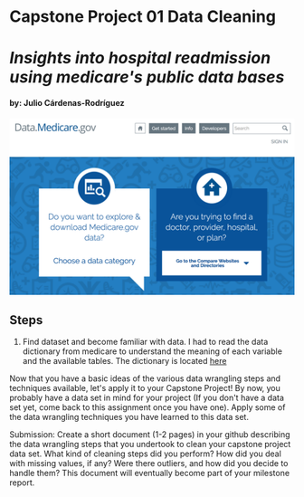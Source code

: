 # **Capstone Project 01 Data Cleaning**
# _Insights into hospital readmission using medicare's public data bases_
####  by: Julio Cárdenas-Rodríguez
![medi](Medicare.png)
## Steps
1. Find dataset and become familiar with data. I had to read the data dictionary from medicare
to understand the meaning of each variable and the available tables. The dictionary is located [here](./Hospital.pdf)


Now that you have a basic ideas of the various data wrangling steps and techniques available, let's apply it to your Capstone Project! By now, you probably have a data set in mind for your project (If you don't have a data set yet, come back to this assignment once you have one). Apply some of the data wrangling techniques you have learned to this data set.

Submission: Create a short document (1-2 pages) in your github describing the data wrangling steps that you undertook to clean your capstone project data set. What kind of cleaning steps did you perform? How did you deal with missing values, if any? Were there outliers, and how did you decide to handle them? This document will eventually become part of your milestone report.
